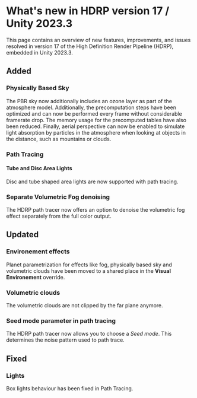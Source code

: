 # What's new in HDRP version 17 / Unity 2023.3

This page contains an overview of new features, improvements, and issues resolved in version 17 of the High Definition Render Pipeline (HDRP), embedded in Unity 2023.3.

## Added

### Physically Based Sky

The PBR sky now additionally includes an ozone layer as part of the atmosphere model.
Additionally, the precomputation steps have been optimized and can now be performed every frame without considerable framerate drop. The memory usage for the precomputed tables have also been reduced.
Finally, aerial perspective can now be enabled to simulate light absorption by particles in the atmosphere when looking at objects in the distance, such as mountains or clouds.

### Path Tracing

#### Tube and Disc Area Lights

Disc and tube shaped area lights are now supported with path tracing.

### Separate Volumetric Fog denoising

The HDRP path tracer now offers an option to denoise the volumetric fog effect separately from the full color output.

## Updated

### Environement effects

Planet parametrization for effects like fog, physically based sky and volumetric clouds have been moved to a shared place in the **Visual Environement** override.

### Volumetric clouds

The volumetric clouds are not clipped by the far plane anymore.

### Seed mode parameter in path tracing 

The HDRP path tracer now allows you to choose a *Seed mode*. This determines the noise pattern used to path trace.

## Fixed

### Lights

Box lights behaviour has been fixed in Path Tracing.
